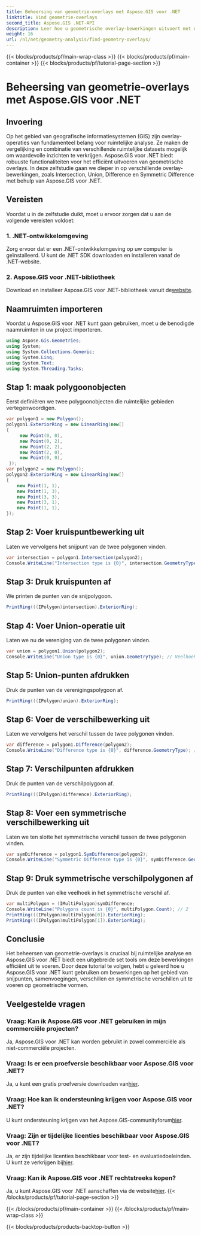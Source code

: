 ```yaml
---
title: Beheersing van geometrie-overlays met Aspose.GIS voor .NET
linktitle: Vind geometrie-overlays
second_title: Aspose.GIS .NET-API
description: Leer hoe u geometrische overlay-bewerkingen uitvoert met Aspose.GIS voor .NET. Master-bewerkingen op het gebied van snijpunten, samenvoegingen, verschillen en symmetrische verschillen.
weight: 16
url: /nl/net/geometry-analysis/find-geometry-overlays/
---
```


{{< blocks/products/pf/main-wrap-class >}}
{{< blocks/products/pf/main-container >}}
{{< blocks/products/pf/tutorial-page-section >}}

# Beheersing van geometrie-overlays met Aspose.GIS voor .NET

## Invoering
Op het gebied van geografische informatiesystemen (GIS) zijn overlay-operaties van fundamenteel belang voor ruimtelijke analyse. Ze maken de vergelijking en combinatie van verschillende ruimtelijke datasets mogelijk om waardevolle inzichten te verkrijgen. Aspose.GIS voor .NET biedt robuuste functionaliteiten voor het efficiënt uitvoeren van geometrische overlays. In deze zelfstudie gaan we dieper in op verschillende overlay-bewerkingen, zoals Intersection, Union, Difference en Symmetric Difference met behulp van Aspose.GIS voor .NET.
## Vereisten
Voordat u in de zelfstudie duikt, moet u ervoor zorgen dat u aan de volgende vereisten voldoet:
### 1. .NET-ontwikkelomgeving
Zorg ervoor dat er een .NET-ontwikkelomgeving op uw computer is geïnstalleerd. U kunt de .NET SDK downloaden en installeren vanaf de .NET-website.
### 2. Aspose.GIS voor .NET-bibliotheek
 Download en installeer Aspose.GIS voor .NET-bibliotheek vanuit de[website](https://releases.aspose.com/gis/net/).
## Naamruimten importeren
Voordat u Aspose.GIS voor .NET kunt gaan gebruiken, moet u de benodigde naamruimten in uw project importeren.
```csharp
using Aspose.Gis.Geometries;
using System;
using System.Collections.Generic;
using System.Linq;
using System.Text;
using System.Threading.Tasks;
```

## Stap 1: maak polygoonobjecten
Eerst definiëren we twee polygoonobjecten die ruimtelijke gebieden vertegenwoordigen.
```csharp
var polygon1 = new Polygon();
polygon1.ExteriorRing = new LinearRing(new[]
{
	 new Point(0, 0),
	 new Point(0, 2),
	 new Point(2, 2),
	 new Point(2, 0),
	 new Point(0, 0),
 });
var polygon2 = new Polygon();
polygon2.ExteriorRing = new LinearRing(new[]
{
	new Point(1, 1),
	new Point(1, 3),
	new Point(3, 3),
	new Point(3, 1),
	new Point(1, 1),
});
```
## Stap 2: Voer kruispuntbewerking uit
Laten we vervolgens het snijpunt van de twee polygonen vinden.
```csharp
var intersection = polygon1.Intersection(polygon2);
Console.WriteLine("Intersection type is {0}", intersection.GeometryType); // Veelhoek
```
## Stap 3: Druk kruispunten af
We printen de punten van de snijpolygoon.
```csharp
PrintRing(((IPolygon)intersection).ExteriorRing);
```
## Stap 4: Voer Union-operatie uit
Laten we nu de vereniging van de twee polygonen vinden.
```csharp
var union = polygon1.Union(polygon2);
Console.WriteLine("Union type is {0}", union.GeometryType); // Veelhoek
```
## Stap 5: Union-punten afdrukken
Druk de punten van de verenigingspolygoon af.
```csharp
PrintRing(((IPolygon)union).ExteriorRing);
```
## Stap 6: Voer de verschilbewerking uit
Laten we vervolgens het verschil tussen de twee polygonen vinden.
```csharp
var difference = polygon1.Difference(polygon2);
Console.WriteLine("Difference type is {0}", difference.GeometryType); // Veelhoek
```
## Stap 7: Verschilpunten afdrukken
Druk de punten van de verschilpolygoon af.
```csharp
PrintRing(((IPolygon)difference).ExteriorRing);
```
## Stap 8: Voer een symmetrische verschilbewerking uit
Laten we ten slotte het symmetrische verschil tussen de twee polygonen vinden.
```csharp
var symDifference = polygon1.SymDifference(polygon2);
Console.WriteLine("Symmetric Difference type is {0}", symDifference.GeometryType); // Multipolygoon
```
## Stap 9: Druk symmetrische verschilpolygonen af
Druk de punten van elke veelhoek in het symmetrische verschil af.
```csharp
var multiPolygon = (IMultiPolygon)symDifference;
Console.WriteLine("Polygons count is {0}", multiPolygon.Count); // 2
PrintRing(((IPolygon)multiPolygon[0]).ExteriorRing);
PrintRing(((IPolygon)multiPolygon[1]).ExteriorRing);
```
## Conclusie
Het beheersen van geometrie-overlays is cruciaal bij ruimtelijke analyse en Aspose.GIS voor .NET biedt een uitgebreide set tools om deze bewerkingen efficiënt uit te voeren. Door deze tutorial te volgen, hebt u geleerd hoe u Aspose.GIS voor .NET kunt gebruiken om bewerkingen op het gebied van snijpunten, samenvoegingen, verschillen en symmetrische verschillen uit te voeren op geometrische vormen.
## Veelgestelde vragen
### Vraag: Kan ik Aspose.GIS voor .NET gebruiken in mijn commerciële projecten?
Ja, Aspose.GIS voor .NET kan worden gebruikt in zowel commerciële als niet-commerciële projecten.
### Vraag: Is er een proefversie beschikbaar voor Aspose.GIS voor .NET?
 Ja, u kunt een gratis proefversie downloaden van[hier](https://releases.aspose.com/).
### Vraag: Hoe kan ik ondersteuning krijgen voor Aspose.GIS voor .NET?
 U kunt ondersteuning krijgen van het Aspose.GIS-communityforum[hier](https://forum.aspose.com/c/gis/33).
### Vraag: Zijn er tijdelijke licenties beschikbaar voor Aspose.GIS voor .NET?
 Ja, er zijn tijdelijke licenties beschikbaar voor test- en evaluatiedoeleinden. U kunt ze verkrijgen bij[hier](https://purchase.aspose.com/temporary-license/).
### Vraag: Kan ik Aspose.GIS voor .NET rechtstreeks kopen?
 Ja, u kunt Aspose.GIS voor .NET aanschaffen via de website[hier](https://purchase.aspose.com/buy).
{{< /blocks/products/pf/tutorial-page-section >}}

{{< /blocks/products/pf/main-container >}}
{{< /blocks/products/pf/main-wrap-class >}}

{{< blocks/products/products-backtop-button >}}
